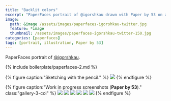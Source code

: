 ```yaml
---
title: "Backlit colors"
excerpt: "PaperFaces portrait of @igorshkau drawn with Paper by 53 on an iPad."
image: 
  path: &image /assets/images/paperfaces-igorshkau-twitter.jpg 
  feature: *image
  thumbnail: /assets/images/paperfaces-igorshkau-twitter-150.jpg
categories: [paperfaces]
tags: [portrait, illustration, Paper by 53]
---
```


PaperFaces portrait of <a href="https://twitter.com/igorshkau">@igorshkau</a>.

{% include boilerplate/paperfaces-2.md %}

{% figure caption:"Sketching with the pencil." %}
[![](/assets/images/paperfaces-igorshkau-process-1-750.jpg)](/assets/images/paperfaces-igorshkau-process-1-lg.jpg)
{% endfigure %}

{% figure caption:"Work in progress screenshots (**Paper by 53**)." class:"gallery-3-col" %}
[![](/assets/images/paperfaces-igorshkau-process-2-600.jpg)](/assets/images/paperfaces-igorshkau-process-2-lg.jpg)
[![](/assets/images/paperfaces-igorshkau-process-3-600.jpg)](/assets/images/paperfaces-igorshkau-process-3-lg.jpg)
[![](/assets/images/paperfaces-igorshkau-process-4-600.jpg)](/assets/images/paperfaces-igorshkau-process-4-lg.jpg)
[![](/assets/images/paperfaces-igorshkau-process-5-600.jpg)](/assets/images/paperfaces-igorshkau-process-5-lg.jpg)
[![](/assets/images/paperfaces-igorshkau-process-6-600.jpg)](/assets/images/paperfaces-igorshkau-process-6-lg.jpg)
[![](/assets/images/paperfaces-igorshkau-process-7-600.jpg)](/assets/images/paperfaces-igorshkau-process-7-lg.jpg)
{% endfigure %}
